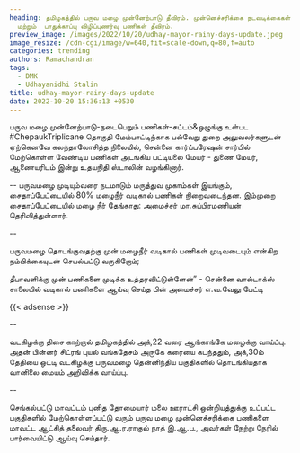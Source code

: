 ```yaml
---
heading: தமிழகத்தில் பருவ மழை முன்னேற்பாடு தீவிரம். முன்னெச்சரிக்கை நடவடிக்கைகள்
  மற்றும்  பாதுக்காப்பு விழிப்புணர்வு பணிகள் தீவிரம்.
preview_image: /images/2022/10/20/udhay-mayor-rainy-days-update.jpeg
image_resize: /cdn-cgi/image/w=640,fit=scale-down,q=80,f=auto
categories: trending
authors: Ramachandran
tags:
  - DMK
  - Udhayanidhi Stalin
title: udhay-mayor-rainy-days-update
date: 2022-10-20 15:36:13 +0530
---
```

பருவ மழை முன்னேற்பாடு-நடைபெறும் பணிகள்-சட்டம்&ஒழுங்கு உள்பட #ChepaukTriplicane தொகுதி மேம்பாட்டிற்காக பல்வேறு துறை அலுவலர்களுடன் ஏற்கெனவே கலந்தாலோசித்த நிலையில், சென்னை கார்ப்பரேஷன் சார்பில்  மேற்கொள்ள வேண்டிய பணிகள் அடங்கிய பட்டியலை மேயர் - துணை மேயர், ஆணையரிடம் இன்று உதயநிதி ஸ்டாலின் வழங்கினார். 

\--
பருவமழை முடியும்வரை நடமாடும் மருத்துவ முகாம்கள் இயங்கும், சைதாப்பேட்டையில் 80% மழைநீர் வடிகால் பணிகள் நிறைவடைந்தன. இம்முறை சைதாப்பேட்டையில் மழை நீர் தேங்காது: அமைச்சர் மா.சுப்பிரமணியன் தெரிவித்துள்ளார்.

\--

பருவமழை தொடங்குவதற்கு முன் மழைநீர் வடிகால் பணிகள் முடிவடையும் என்கிற நம்பிக்கையுடன் செயல்பட்டு வருகிறோம்;

தீபாவளிக்கு முன் பணிகளை முடிக்க உத்தரவிட்டுள்ளேன்” - சென்னை வால்டாக்ஸ் சாலையில் வடிகால் பணிகளை ஆய்வு செய்த பின் அமைச்சர் எ.வ.வேலு பேட்டி

{{< adsense >}}

\--

வடகிழக்கு திசை காற்றால் தமிழகத்தில் அக்,22 வரை ஆங்காங்கே மழைக்கு வாய்ப்பு. அதன் பின்னர் சிட்ரங் புயல் வங்கதேசம் அருகே கரையை கடந்ததும், அக்,30ம் தேதியை ஒட்டி வடகிழக்கு பருவமழை தென்னிந்திய பகுதிகளில் தொடங்கியதாக வானிலை மையம் அறிவிக்க வாய்ப்பு.

\-﻿-

செங்கல்பட்டு மாவட்டம் புனித தோமையார் மலை ஊராட்சி ஒன்றியத்துக்கு உட்பட்ட பகுதிகளில் மேற்கொள்ளப்பட்டு வரும் பருவ மழை முன்னெச்சரிக்கை பணிகளை மாவட்ட ஆட்சித் தலைவர் திரு.ஆ.ர.ராகுல் நாத் இ.ஆ.ப., அவர்கள் நேற்று நேரில் பார்வையிட்டு ஆய்வு செய்தார்.